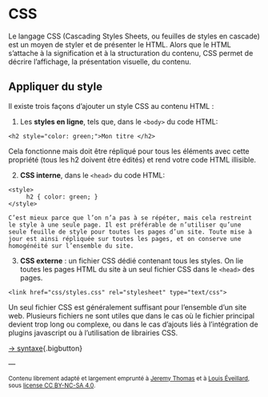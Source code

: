 # CSS

Le langage CSS (Cascading Styles Sheets, ou feuilles de styles en cascade) est un moyen de styler et de présenter le HTML. Alors que le HTML s’attache à la signification et à la structuration du contenu, CSS permet de décrire l’affichage, la présentation visuelle, du contenu.

## Appliquer du style
Il existe trois façons d’ajouter un style CSS au contenu HTML :

1. Les **styles en ligne**, tels que, dans le `<body>` du code HTML:
```
<h2 style="color: green;">Mon titre </h2>
```
Cela fonctionne mais doit être répliqué pour tous les éléments avec cette propriété (tous les h2 doivent être édités) et rend votre code HTML illisible.

2. **CSS interne**, dans le `<head>` du code HTML:
```
<style>
     h2 { color: green; }
</style>
```

    C’est mieux parce que l’on n’a pas à se répéter, mais cela restreint le style à une seule page. Il est préférable de n’utiliser qu’une seule feuille de style pour toutes les pages d’un site. Toute mise à jour est ainsi répliquée sur toutes les pages, et on conserve une homogénéité sur l’ensemble du site.

3. **CSS externe** : un fichier CSS dédié contenant tous les styles. On lie toutes les pages HTML du site à un seul fichier CSS dans le `<head>` des pages.
```
<link href="css/styles.css" rel="stylesheet" type="text/css">
```
Un seul fichier CSS est généralement suffisant pour l’ensemble d’un site web. Plusieurs fichiers ne sont utiles que dans le cas où le fichier principal devient trop long ou complexe, ou dans le cas d’ajouts liés à l’intégration de plugins javascript ou à l’utilisation de librairies CSS.


[→ syntaxe](syntax/){.bigbutton}

—

<small>Contenu librement adapté et largement emprunté à [Jeremy Thomas](https://marksheet.io) et à [Louis Éveillard](http://pca.louiseveillard.com/),  sous [license CC BY-NC-SA 4.0](https://creativecommons.org/licenses/by-nc-sa/4.0/). </small>
